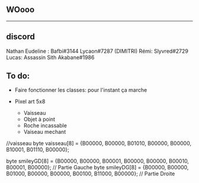 ## WOooo

---

## discord

Nathan Eudeline : Bafbi#3144
Lycaon#7287 (DIMITRI)
Rémi: Slyvred#2729
Lucas: Assassin Sith Akabane#1986

## To do:

-   Faire fonctionner les classes: pour l'instant ça marche

-   Pixel art 5x8
    -   Vaisseau
    -   Objet à point
    -   Roche incassable
    -   Vaiseau mechant

//vaisseau
byte vaisseau[8] = {B00000, B00000, B01010, B00000, B00000, B10001, B01110, B00000};

byte smileyGD[8] = {B00000, B00000, B00001, B00000, B00000, B00010, B00001, B00000}; // Partie Gauche
byte smileyDG[8] = {B00000, B00000, B01000, B00000, B00000, B00100, B11000, B00000}; // Partie Droite

